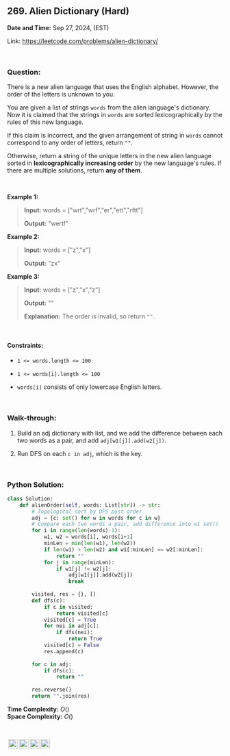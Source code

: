 ## 269. Alien Dictionary (Hard)
**Date and Time:** Sep 27, 2024,  (EST)

Link: https://leetcode.com/problems/alien-dictionary/

<br>

### Question:
There is a new alien language that uses the English alphabet. However, the order of the letters is unknown to you.

You are given a list of strings `words` from the alien language's dictionary. Now it is claimed that the strings in `words` are sorted lexicographically by the rules of this new language.

If this claim is incorrect, and the given arrangement of string in `words` cannot correspond to any order of letters, return `""`.

Otherwise, return a string of the unique letters in the new alien language sorted in **lexicographically increasing order** by the new language's rules. If there are multiple solutions, return **any of them**.

<br>

**Example 1:**
> **Input:** words = ["wrt","wrf","er","ett","rftt"]
> 
> **Output:** "wertf"

**Example 2:**
> **Input:** words = ["z","x"]
> 
> **Output:** "zx"

**Example 3:**
> **Input:** words = ["z","x","z"]
> 
> **Output:** ""
>
> **Explanation:** The order is invalid, so return `""`.

<br>

#### Constraints:
* `1 <= words.length <= 100`

* `1 <= words[i].length <= 100`

* `words[i]` consists of only lowercase English letters.

<br>

### Walk-through: 
1. Build an adj dictionary with list, and we add the difference between each two words as a pair, and add `adj[w1[j]].add(w2[j])`.

2. Run DFS on each `c in adj`, which is the key. 

<br>

### Python Solution:
```python
class Solution:
    def alienOrder(self, words: List[str]) -> str:
        # Topological sort by DFS post order
        adj = {c: set() for w in words for c in w}
        # Compare each two words a pair, add difference into w1 set()
        for i in range(len(words)-1):
            w1, w2 = words[i], words[i+1]
            minLen = min(len(w1), len(w2))
            if len(w1) > len(w2) and w1[:minLen] == w2[:minLen]:
                return ""
            for j in range(minLen):
                if w1[j] != w2[j]:
                    adj[w1[j]].add(w2[j])
                    break
        
        visited, res = {}, []
        def dfs(c):
            if c in visited:
                return visited[c]
            visited[c] = True
            for nei in adj[c]:
                if dfs(nei):
                    return True
            visited[c] = False
            res.append(c)
        
        for c in adj:
            if dfs(c):
                return ""
                
        res.reverse()
        return "".join(res)
```
**Time Complexity:** $O()$ <br>
**Space Complexity:** $O()$

<br>

<img style="height:22px!important;margin-left:3px;vertical-align:text-bottom;" src="https://mirrors.creativecommons.org/presskit/icons/cc.svg?ref=chooser-v1" alt="CC BY-NC-SA" title="CC BY-NC-SA"><img style="height:22px!important;margin-left:3px;vertical-align:text-bottom;" src="https://mirrors.creativecommons.org/presskit/icons/by.svg?ref=chooser-v1" alt="BY: credit must be given to the creator" title="BY: credit must be given to the creator"><img style="height:22px!important;margin-left:3px;vertical-align:text-bottom;" src="https://mirrors.creativecommons.org/presskit/icons/nc.svg?ref=chooser-v1" alt="NC: Only noncommercial uses of the work are permitted" title="NC: Only noncommercial uses of the work are permitted"><img style="height:22px!important;margin-left:3px;vertical-align:text-bottom;" src="https://mirrors.creativecommons.org/presskit/icons/sa.svg?ref=chooser-v1" alt="SA: Adaptations must be shared under the same terms" title="SA: Adaptations must be shared under the same terms">